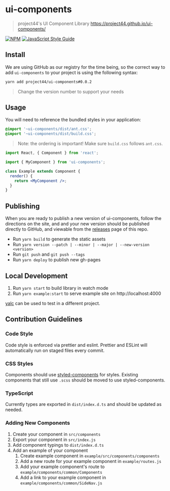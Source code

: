 # ui-components

> project44&#x27;s UI Component Library
> https://project44.github.io/ui-components/

[![NPM](https://img.shields.io/npm/v/ui-components.svg)](https://www.npmjs.com/package/ui-components) [![JavaScript Style Guide](https://img.shields.io/badge/code_style-standard-brightgreen.svg)](https://standardjs.com)

## Install

We are using GitHub as our registry for the time being, so the correct way to add `ui-components` to your project is using the following syntax:

```bash
yarn add project44/ui-components#0.0.2
```

> Change the version number to support your needs

## Usage

You will need to reference the bundled styles in your application:

```scss
@import '~ui-components/dist/ant.css';
@import '~ui-components/dist/build.css';
```

> Note: the ordering is important! Make sure `build.css` follows `ant.css`.

```jsx
import React, { Component } from 'react';

import { MyComponent } from 'ui-components';

class Example extends Component {
  render() {
    return <MyComponent />;
  }
}
```

## Publishing

When you are ready to publish a new version of ui-components, follow the directions on the site, and and your new version should be published directly to GitHub, and viewable from the [releases](https://github.com/project44/ui-components/releases) page of this repo.

- Run `yarn build` to generate the static assets
- Run `yarn version --patch | --minor | --major | --new-version <version>`
- Run `git push` and `git push --tags`
- Run `yarn deploy` to publish new gh-pages

## Local Development

1. Run `yarn start` to build library in watch mode
1. Run `yarn example:start` to serve example site on http://localhost:4000

[yalc](https://github.com/whitecolor/yalc) can be used to test in a different project.

## Contribution Guidelines

### Code Style

Code style is enforced via prettier and eslint. Prettier and ESLint will automatically run on staged files every commit.

### CSS Styles

Components should use [styled-components](https://www.styled-components.com/docs/basics) for styles. Existing components that still use `.scss` should be moved to use styled-components.

### TypeScript

Currently types are exported in `dist/index.d.ts` and should be updated as needed.

### Adding New Components

1. Create your component in `src/components`
1. Export your component in `src/index.js`
1. Add component typings to `dist/index.d.ts`
1. Add an example of your component
   1. Create example component in `example/src/components/components`
   1. Add a new route for your example component in `example/routes.js`
   1. Add your example component's route to `example/components/common/Components`
   1. Add a link to your example component in `example/components/common/SideNav.js`
